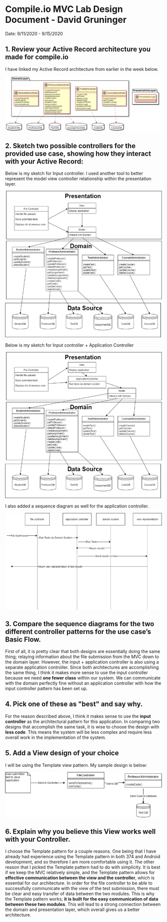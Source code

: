 # Compile.io MVC Lab Design Document - David Gruninger

Date: 9/11/2020 - 9/15/2020

## 1. Review your Active Record architecture you made for compile.io

I have linked my Active Record architecture from earlier in the week below.

![Mod View](images/ActiveRecord.png)

## 2. Sketch two possible controllers for the provided use case, showing how they interact with your Active Record:

Below is my sketch for Input controller. I used another tool to better represent the model view controller relationship within the presentation layer.

![Mod View](images/InputController.png)

Below is my sketch for Input controller + Application Controller

![Mod View](images/ApplicationController.png)

I also added a sequence diagram as well for the application controller.

![Mod View](images/InputApplicationController.png)

## 3. Compare the sequence diagrams for the two different controller patterns for the use case’s Basic Flow.

First of all, it is pretty clear that both designs are essentially doing the same thing; relaying information about the file submission from the MVC down to the domain layer.
However, the input + application controller is also using a separate application controller. Since both architectures are accomplishing the same thing, I think
it makes more sense to use the input controller because we need **one fewer class** within our system. We can communicate with the domain perfectly fine
without an application controller with how the input controller pattern has been set up.

## 4. Pick one of these as "best" and say why.

For the reason described above, I think it makes sense to use the **input controller** as the architectural pattern for this application. In comparing two designs
that accomplish the same task, it is wise to choose the design with **less code**. This means the system will be less complex and require less overall work in the
implementation of the system.

## 5. Add a View design of your choice

I will be using the Template view pattern. My sample design is below:

![Mod View](images/TemplateView.png)

## 6. Explain why you believe this View works well with your Controller.

I choose the Template pattern for a couple reasons. One being that I have already had experience using the Template pattern in both 374 and Android development,
and so therefore I am more comfortable using it. The other reason that I picked the Template pattern had to do with simplicity. It is best if we keep the MVC
relatively simple, and the Template pattern allows for **effective communication between the view and the controller**, which is essential for our architecture. In order
for the file controller to be able to successfully communicate with the view of the test submission, there must be clear and easy transfer of data between the
two modules. This is why the Template pattern works; **it is built for the easy communication of data between these two modules**. This will lead to a strong
connection between the domain and presentation layer, which overall gives us a better architecture.
